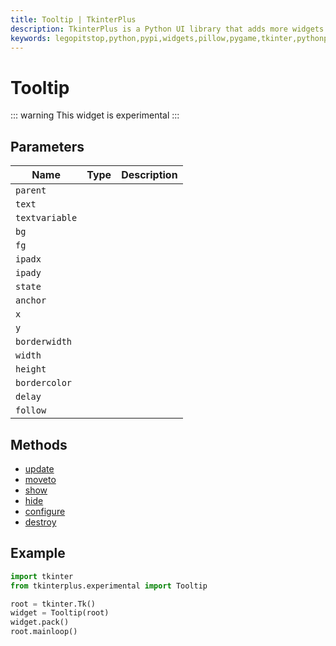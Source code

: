 ```yaml
---
title: Tooltip | TkinterPlus
description: TkinterPlus is a Python UI library that adds more widgets to Tkinter
keywords: legopitstop,python,pypi,widgets,pillow,pygame,tkinter,pythonpackage
---
```


# Tooltip <Badge type="warning" text="Experimental" />

::: warning
This widget is experimental
:::

## Parameters

| Name           | Type | Description |
| -------------- | ---- | ----------- |
| `parent`       |      |             |
| `text`         |      |             |
| `textvariable` |      |             |
| `bg`           |      |             |
| `fg`           |      |             |
| `ipadx`        |      |             |
| `ipady`        |      |             |
| `state`        |      |             |
| `anchor`       |      |             |
| `x`            |      |             |
| `y`            |      |             |
| `borderwidth`  |      |             |
| `width`        |      |             |
| `height`       |      |             |
| `bordercolor`  |      |             |
| `delay`        |      |             |
| `follow`       |      |             |

## Methods

- [update](#update)
- [moveto](#moveto)
- [show](#show)
- [hide](#hide)
- [configure](#configure)
- [destroy](#destroy)

## Example

```py
import tkinter
from tkinterplus.experimental import Tooltip

root = tkinter.Tk()
widget = Tooltip(root)
widget.pack()
root.mainloop()
```
